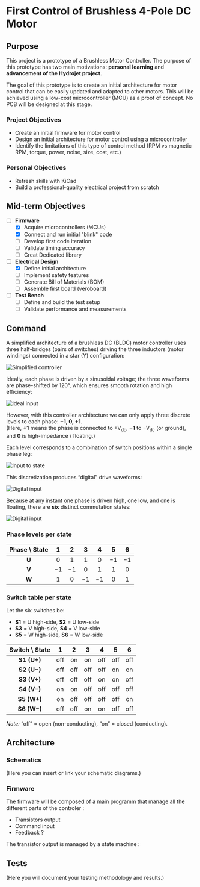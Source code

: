 # First Control of Brushless 4-Pole DC Motor

## Purpose

This project is a prototype of a Brushless Motor Controller. The purpose of this prototype has two main motivations: **personal learning** and **advancement of the Hydrojet project**.

The goal of this prototype is to create an initial architecture for motor control that can be easily updated and adapted to other motors. This will be achieved using a low-cost microcontroller (MCU) as a proof of concept. No PCB will be designed at this stage.

### Project Objectives

- Create an initial firmware for motor control
- Design an initial architecture for motor control using a microcontroller
- Identify the limitations of this type of control method (RPM vs magnetic RPM, torque, power, noise, size, cost, etc.)

### Personal Objectives

- Refresh skills with KiCad
- Build a professional-quality electrical project from scratch

## Mid-term Objectives

- [ ] **Firmware**
    - [x] Acquire microcontrollers (MCUs)
    - [x] Connect and run initial "blink" code
    - [ ] Develop first code iteration
    - [ ] Validate timing accuracy
    - [ ] Creat Dedicated library

- [ ] **Electrical Design**
    - [x] Define initial architecture
    - [ ] Implement safety features
    - [ ] Generate Bill of Materials (BOM)
    - [ ] Assemble first board (veroboard)

- [ ] **Test Bench**
    - [ ] Define and build the test setup
    - [ ] Validate performance and measurements

## Command

A simplified architecture of a brushless DC (BLDC) motor controller uses three half-bridges (pairs of switches) driving the three inductors (motor windings) connected in a star (Y) configuration:

![Simplified controller](./pictures/simplified_controler.drawio.png)

Ideally, each phase is driven by a sinusoidal voltage; the three waveforms are phase-shifted by 120°, which ensures smooth rotation and high efficiency:

![Ideal input](./pictures/input_sinusoidal.drawio.png)

However, with this controller architecture we can only apply three discrete levels to each phase: **−1, 0, +1**.  
(Here, **+1** means the phase is connected to +V<sub>dc</sub>, **−1** to −V<sub>dc</sub> (or ground), and **0** is high-impedance / floating.)

Each level corresponds to a combination of switch positions within a single phase leg:

![Input to state](./pictures/switche_to_input.drawio.png)

This discretization produces “digital” drive waveforms:

![Digital input](./pictures/input_digital.drawio.png)

Because at any instant one phase is driven high, one low, and one is floating, there are **six** distinct commutation states:

![Digital input](./pictures/input_digital_states.drawio.png)

### Phase levels per state

| Phase \ State |  1  |  2  |  3  |  4  |  5  |  6  |
|:-------------:|:---:|:---:|:---:|:---:|:---:|:---:|
| **U**         |  0  |  1  |  1  |  0  | −1  | −1  |
| **V**         | −1  | −1  |  0  |  1  |  1  |  0  |
| **W**         |  1  |  0  | −1  | −1  |  0  |  1  |

### Switch table per state

Let the six switches be:
- **S1** = U high-side, **S2** = U low-side  
- **S3** = V high-side, **S4** = V low-side  
- **S5** = W high-side, **S6** = W low-side


| Switch \ State |   1  |   2  |   3  |   4  |   5  |   6  |
|:--------------:|:----:|:----:|:----:|:----:|:----:|:----:|
| **S1 (U+)**    | off  | on   | on   | off  | off  | off  |
| **S2 (U−)**    | off  | off  | off  | off  | on   | on   |
| **S3 (V+)**    | off  | off  | off  | on   | on   | off  |
| **S4 (V−)**    | on   | on   | off  | off  | off  | off  |
| **S5 (W+)**    | on   | off  | off  | off  | off  | on   |
| **S6 (W−)**    | off  | off  | on   | on   | off  | off  |

*Note:* “off” = open (non-conducting), “on” = closed (conducting).


## Architecture

### Schematics

(Here you can insert or link your schematic diagrams.)

### Firmware

The firmware will be composed of a main programm that manage all the different parts of the controler : 

 - Transistors output
 - Command input
 - Feedback ?

The transistor output is managed by a state machine : 



## Tests

(Here you will document your testing methodology and results.)
